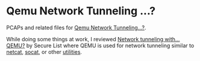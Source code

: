 # Qemu Network Tunneling ...?

PCAPs and related files for [Qemu Network Tunneling...?](https://www.digitalforensics.io/qemu-network-tunneling/).

While doing some things at work, I reviewed [Network tunneling with... QEMU?][qemu] by Secure List where QEMU is used for network tunneling similar to [netcat][netcat], [socat][socat], or other [utilities][utilities].


[blog]:  https://www.digitalforensics.io/qemu-network-tunneling/ "Qemu Network Tunneling...?"
[qemu]: https://en.wikipedia.org/wiki/QEMU?ref=digitalforensics.io "QEMU"
[netcat]: https://en.wikipedia.org/wiki/Netcat?ref=digitalforensics.io "netcat"
[socat]: https://en.wikipedia.org/wiki/Netcat?ref=digitalforensics.io#Ports_and_reimplementations "socat"
[utilities]: https://securelist.com/network-tunneling-with-qemu/111803/?ref=digitalforensics.io#statistics "Network Tunneling Utilities"